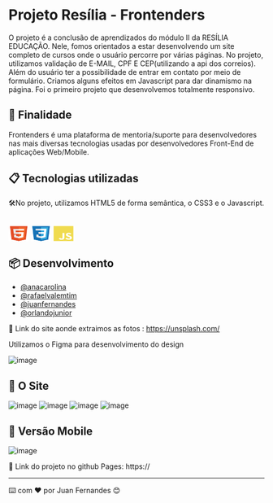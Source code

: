 # Projeto Resília - Frontenders

O projeto é a conclusão de aprendizados do módulo II da RESÍLIA EDUCAÇÃO. Nele, fomos orientados a estar desenvolvendo um site completo de cursos onde o usuário percorre por várias páginas. No projeto, utilizamos validação de E-MAIL, CPF E CEP(utilizando a api dos correios).
Além do usuário ter a possibilidade de entrar em contato por meio de formulário. Criamos alguns efeitos em Javascript para dar dinamismo na página.
Foi o primeiro projeto que desenvolvemos totalmente responsivo.

## 🚀 Finalidade

Frontenders é uma plataforma de mentoria/suporte para desenvolvedores nas mais diversas tecnologias usadas por desenvolvedores Front-End de aplicações Web/Mobile.


## 📋 Tecnologias utilizadas

🛠️No projeto, utilizamos HTML5 de forma semântica, o CSS3 e o Javascript.
<div style="display: inline_block"><br>
<img align="center" alt="Will-HTML" height="30" width="40" src="https://raw.githubusercontent.com/devicons/devicon/master/icons/html5/html5-original.svg">
<img align="center" alt="Will-CSS" height="30" width="40" src="https://raw.githubusercontent.com/devicons/devicon/master/icons/css3/css3-original.svg">
 <img align="center" alt="Will-Js" height="30" width="40" src="https://raw.githubusercontent.com/devicons/devicon/master/icons/javascript/javascript-plain.svg">
</div>


## 📦 Desenvolvimento

- [@anacarolina](https://www.github.com/dostoievs)
- [@rafaelvalemtim](https://www.github.com/eurafaelvalemtim)
- [@juanfernandes](https://www.github.com/juanjpf)
- [@orlandojunior](https://www.github.com/Orl-andoJr)


📌 Link do site aonde extraimos as fotos : https://unsplash.com/

Utilizamos o Figma para desenvolvimento do design

![image](https://user-images.githubusercontent.com/89873481/168309527-224604e5-760d-4b70-9503-06b720c59542.png)


## 📄 O Site

![image](https://)
![image](https://)
![image](https://)
![image](https://)


## 📄 Versão Mobile
![image](https://)



📌 Link do projeto no github Pages: https://
 


---
⌨️ com ❤️ por Juan Fernandes 😊

